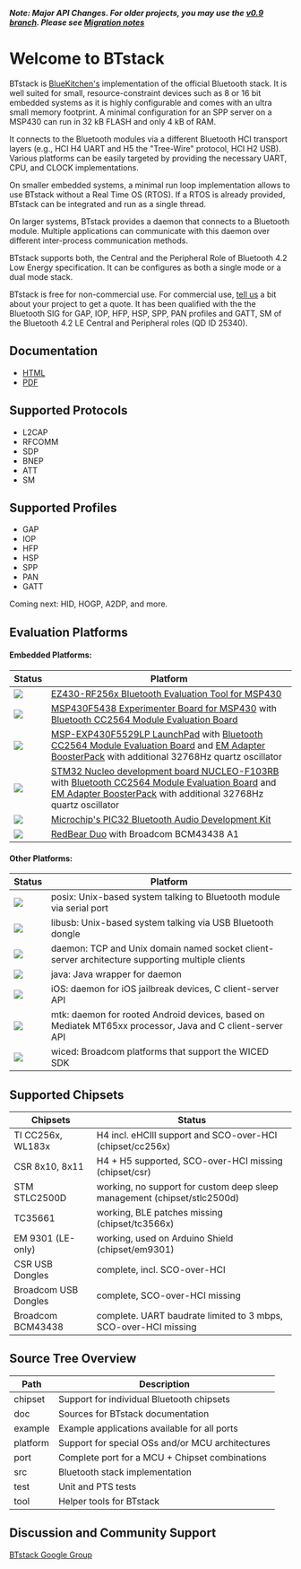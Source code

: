 **_Note: Major API Changes. For older projects, you may use the [v0.9 branch](https://github.com/bluekitchen/btstack/tree/v0.9). 
Please see [Migration notes](https://github.com/bluekitchen/btstack/blob/master/doc/manual/docs/appendix/migration.md)_**

# Welcome to BTstack

BTstack is [BlueKitchen's](http://bluekitchen-gmbh.com) implementation of the official Bluetooth stack. 
It is well suited for small, resource-constraint devices 
such as 8 or 16 bit embedded systems as it is highly configurable and comes with an ultra small memory footprint. 
A minimal configuration for an SPP server on a MSP430 can run in 32 kB FLASH and only 4 kB of RAM.

It connects to the Bluetooth modules via a different Bluetooth HCI transport layers (e.g., HCI H4 UART and 
H5 the "Tree-Wire" protocol, HCI H2 USB). Various platforms can be easily targeted by providing the necessary 
UART, CPU, and CLOCK implementations. 

On smaller embedded systems, a minimal run loop implementation allows to use BTstack without a Real Time OS (RTOS). 
If a RTOS is already provided, BTstack can be integrated and run as a single thread. 

On larger systems, BTstack provides a daemon that connects to a Bluetooth module. 
Multiple applications can communicate with this daemon over different inter-process communication methods.

BTstack supports both, the Central and the Peripheral Role of Bluetooth 4.2 Low Energy specification. 
It can be configures as both a single mode or a dual mode stack.

BTstack is free for non-commercial use. For commercial use, <a href="mailto:contact@bluekitchen-gmbh.com">tell us</a> 
a bit about your project to get a quote.
It has been qualified with the the Bluetooth SIG for GAP, IOP, HFP, HSP, SPP, PAN profiles and 
GATT, SM of the Bluetooth 4.2 LE Central and Peripheral roles (QD ID 25340).

## Documentation
- [HTML](http://bluekitchen-gmbh.com/btstack/develop/)
- [PDF](http://bluekitchen-gmbh.com/btstack_develop.pdf)

## Supported Protocols
* L2CAP            
* RFCOMM           
* SDP              
* BNEP             
* ATT              
* SM      


## Supported Profiles
* GAP              
* IOP              
* HFP
* HSP
* SPP              
* PAN              
* GATT             

Coming next: HID, HOGP, A2DP, and more.

## Evaluation Platforms

#### Embedded Platforms:      
Status               | Platform
--------------       | ------ 
[<img src="http://buildbot.bluekitchen-gmbh.com/btstack/badge.png?builder=port-ez430-rf2560-develop">](https://buildbot.bluekitchen-gmbh.com/btstack/builders/port-ez430-rf2560-develop) | [EZ430-RF256x Bluetooth Evaluation Tool for MSP430](http://www.ti.com/tool/ez430-rf256x)
[<img src="http://buildbot.bluekitchen-gmbh.com/btstack/badge.png?builder=port-msp-exp430f5438-cc2564b-develop">](https://buildbot.bluekitchen-gmbh.com/btstack/builders/port-msp-exp430f5438-cc2564b-develop) | [MSP430F5438 Experimenter Board for MSP430](http://www.ti.com/tool/msp-exp430f5438) with [Bluetooth CC2564 Module Evaluation Board](http://www.ti.com/tool/cc2564modnem)
[<img src="http://buildbot.bluekitchen-gmbh.com/btstack/badge.png?builder=port-msp430f5229lp-cc2564b-develop">](https://buildbot.bluekitchen-gmbh.com/btstack/builders/port-msp430f5229lp-cc2564b-develop)     | [MSP-EXP430F5529LP LaunchPad](http://www.ti.com/ww/en/launchpad/launchpads-msp430-msp-exp430f5529lp.html#tabs) with [Bluetooth CC2564 Module Evaluation Board](http://www.ti.com/tool/cc2564modnem) and [EM Adapter BoosterPack](http://www.ti.com/tool/boost-ccemadapter) with additional 32768Hz quartz oscillator
[<img src="http://buildbot.bluekitchen-gmbh.com/btstack/badge.png?builder=port-stm32-f103rb-nucleo-develop">](https://buildbot.bluekitchen-gmbh.com/btstack/builders/port-stm32-f103rb-nucleo-develop)         | [STM32 Nucleo development board NUCLEO-F103RB](http://www.st.com/web/catalog/tools/FM116/SC959/SS1532/LN1847/PF259875) with [Bluetooth CC2564 Module Evaluation Board](http://www.ti.com/tool/cc2564modnem) and [EM Adapter BoosterPack](http://www.ti.com/tool/boost-ccemadapter) with additional 32768Hz quartz oscillator
[<img src="http://buildbot.bluekitchen-gmbh.com/btstack/badge.png?builder=port-pic32-harmony-develop">](https://buildbot.bluekitchen-gmbh.com/btstack/builders/port-pic32-harmony-develop)                     | [Microchip's PIC32 Bluetooth Audio Development Kit](http://www.microchip.com/Developmenttools/ProductDetails.aspx?PartNO=DV320032)
[<img src="http://buildbot.bluekitchen-gmbh.com/btstack/badge.png?builder=port-wiced-develop">](https://buildbot.bluekitchen-gmbh.com/btstack/builders/port-wiced-develop)                                     | [RedBear Duo](https://github.com/redbear/WICED-SDK) with Broadcom BCM43438 A1


#### Other Platforms:     
Status               | Platform
--------------       | ------ 
[<img src="http://buildbot.bluekitchen-gmbh.com/btstack/badge.png?builder=port-posix-h4-develop">](https://buildbot.bluekitchen-gmbh.com/btstack/builders/port-posix-h4-develop) | posix: Unix-based system talking to Bluetooth module via serial port   
[<img src="http://buildbot.bluekitchen-gmbh.com/btstack/badge.png?builder=port-libusb-develop">](https://buildbot.bluekitchen-gmbh.com/btstack/builders/port-libusb-develop)   | libusb: Unix-based system talking via USB Bluetooth dongle
[<img src="http://buildbot.bluekitchen-gmbh.com/btstack/badge.png?builder=port-daemon-develop">](https://buildbot.bluekitchen-gmbh.com/btstack/builders/port-daemon-develop)   | daemon: TCP and Unix domain named socket client-server architecture supporting multiple clients
[<img src="http://buildbot.bluekitchen-gmbh.com/btstack/badge.png?builder=java-develop">](https://buildbot.bluekitchen-gmbh.com/btstack/builders/java-develop)          | java: Java wrapper for daemon 
[<img src="http://buildbot.bluekitchen-gmbh.com/btstack/badge.png?builder=port-ios-develop">](https://buildbot.bluekitchen-gmbh.com/btstack/builders/port-ios-develop)      | iOS: daemon for iOS jailbreak devices, C client-server API
[<img src="http://buildbot.bluekitchen-gmbh.com/btstack/badge.png?builder=port-mtk-develop">](https://buildbot.bluekitchen-gmbh.com/btstack/builders/port-mtk-develop)     | mtk: daemon for rooted Android devices, based on Mediatek MT65xx processor, Java and C client-server API
[<img src="http://buildbot.bluekitchen-gmbh.com/btstack/badge.png?builder=port-wiced-develop">](https://buildbot.bluekitchen-gmbh.com/btstack/builders/port-wiced-develop)    | wiced: Broadcom platforms that support the WICED SDK

## Supported Chipsets
Chipsets             | Status
--------------       | ------ 
TI CC256x, WL183x    | H4 incl. eHCIll support and SCO-over-HCI (chipset/cc256x)
CSR 8x10, 8x11       | H4 + H5 supported, SCO-over-HCI missing (chipset/csr)
STM STLC2500D        | working, no support for custom deep sleep management (chipset/stlc2500d)
TC35661              | working, BLE patches missing (chipset/tc3566x)
EM 9301 (LE-only)    | working, used on Arduino Shield (chipset/em9301)
CSR USB Dongles      | complete, incl. SCO-over-HCI 
Broadcom USB Dongles | complete, SCO-over-HCI missing
Broadcom BCM43438    | complete. UART baudrate limited to 3 mbps, SCO-over-HCI missing

## Source Tree Overview
Path				| Description
--------------------|---------------
chipset             | Support for individual Bluetooth chipsets
doc                 | Sources for BTstack documentation
example             | Example applications available for all ports
platform            | Support for special OSs and/or MCU architectures
port                | Complete port for a MCU + Chipset combinations
src                 | Bluetooth stack implementation
test                | Unit and PTS tests
tool                | Helper tools for BTstack

## Discussion and Community Support
[BTstack Google Group](http://groups.google.com/group/btstack-dev)
